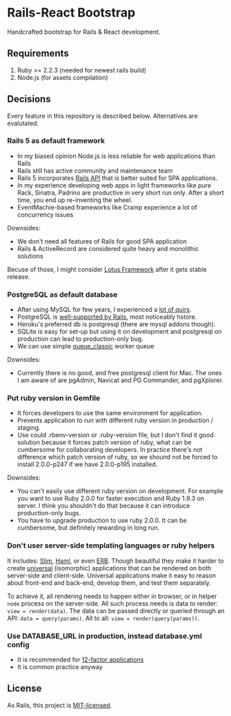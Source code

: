 # Rails-React Bootstrap

Handcrafted bootstrap for Rails & React development.

## Requirements

1. Ruby >= 2.2.3 (needed for newest rails build)
2. Node.js (for assets compilation)

## Decisions

Every feature in this repository is described below. Alternatives are evalutated.

### Rails 5 as default framework

- In my biased opinion Node.js is less reliable for web applications than Rails
- Rails still has active community and maintenance team
- Rails 5 incorporates [Rails API](https://github.com/rails-api/rails-api) that is better suited for SPA applications.
- In my experience developing web apps in light frameworks like pure Rack, Sinatra, Padrino are productive in very short run only. After a short time, you end up re-inventing the wheel.
- EventMachie-based frameworks like Cramp experience a lot of concurrency issues

Downsides:

- We don't need all features of Rails for good SPA application
- Rails & ActiveRecord are considered quite heavy and monolithic solutions

Becuse of those, I might consider [Lotus Framework](http://lotusrb.org/) after it gets stable release.

### PostgreSQL as default database

* After using MySQL for few years, I experienced a [lot of quirs](http://grimoire.ca/mysql/choose-something-else).
* PostgreSQL is [well-supported by Rails](http://blog.remarkablelabs.com/2012/12/a-love-affair-with-postgresql-rails-4-countdown-to-2013), most noticeably hstore.
* Heroku's preferred db is postgresql (there are mysql addons though).
* SQLite is easy for set-up but using it on development and postgresql on production can lead to production-only bug.
* We can use simple [queue_classic](https://github.com/QueueClassic/queue_classic) worker queue

Downsides:

* Currently there is no good, and free postgresql client for Mac. The ones I am aware of are pgAdmin, Navicat and PG Commander, and pgXplorer.

### Put ruby version in Gemfile

* It forces developers to use the same environment for application.
* Prevents application to run with different ruby version in production / staging.
* Use could .rbenv-version or .ruby-version file, but I don't find it good solution because it forces patch version of ruby, what can be cumbersome for collaborating developers. In practice there's not difference which patch version of ruby, so we shound not be forced to install 2.0.0-p247 if we have 2.0.0-p195 installed.

Downsides:

* You can't easily use different ruby version on development. For example you want to use Ruby 2.0.0 for faster execution and Ruby 1.9.3 on server. I think you shouldn't do that because it can introduce production-only bugs.
* You have to upgrade production to use ruby 2.0.0. It can be cumbersome, but definitely rewarding in long run.

### Don't user server-side templating languages or ruby helpers

It includes: [Slim](http://slim-lang.com/), [Haml](http://haml.info/), or even [ERB](http://apidock.com/ruby/ERB). Though beautiful they make it harder to create [universal](https://medium.com/@mjackson/universal-javascript-4761051b7ae9) (isomorphic) applications that can be rendered on both server-side and client-side. Universal applications make it easy to reason about front-end and back-end, develop them, and test them separately.

To achieve it, all rendering needs to happen either in browser, or in helper `node` process on the server-side. All such process needs is data to render: `view = render(data)`. The data can be passed directly or queried through an API: `data = query(params)`. All to all: `view = render(query(params))`.

### Use DATABASE_URL in production, instead database.yml config

* It is recommended for [12-factor applications](http://12factor.net/)
* It is common practice anyway

## License

As Rails, this project is [MIT-licensed](http://opensource.org/licenses/mit-license.php).
